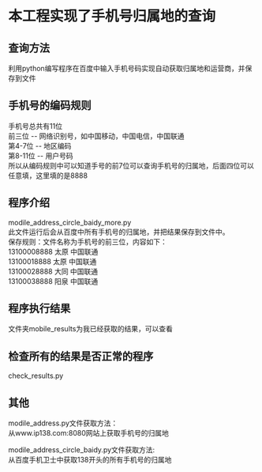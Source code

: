 # 本工程实现了手机号归属地的查询

## 查询方法
利用python编写程序在百度中输入手机号码实现自动获取归属地和运营商，并保存到文件  

## 手机号的编码规则
手机号总共有11位  
前三位  --  网络识别号，如中国移动，中国电信，中国联通  
第4-7位  --  地区编码  
第8-11位  --  用户号码  
所以从编码规则中可以知道手号的前7位可以查询手机号的归属地，后面四位可以任意填，这里填的是8888  

## 程序介绍
modile_address_circle_baidy_more.py  
此文件运行后会从百度中所有手机号的归属地，并把结果保存到文件中。  
保存规则：文件名称为手机号的前三位，内容如下：  
13100008888 太原 中国联通  
13100018888 太原 中国联通  
13100028888 大同 中国联通  
13100038888 阳泉 中国联通  

## 程序执行结果
文件夹mobile_results为我已经获取的结果，可以查看  

## 检查所有的结果是否正常的程序
check_results.py  

## 其他
modile_address.py文件获取方法：  
从www.ip138.com:8080网站上获取手机号的归属地  
  
modile_address_circle_baidy.py文件获取方法:  
从百度手机卫士中获取138开头的所有手机号的归属地  
